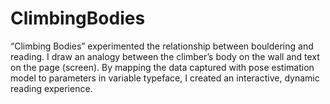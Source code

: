 # ClimbingBodies
“Climbing Bodies” experimented the relationship between bouldering and reading. I draw an analogy between the climber’s body on the wall and text on the page (screen). By mapping the data captured with pose estimation model to parameters in variable typeface, I created an interactive, dynamic reading experience. 
